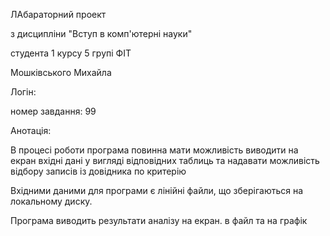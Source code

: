 ЛАбараторний проект

з дисципліни "Вступ в комп'ютерні науки"

студента 1 курсу 5 групі ФІТ

Мошківського Михайла

Логін: 

номер завдання: 99

Анотація:

В процесі роботи програма повинна мати можливість виводити на екран вхідні дані у вигляді
відповідних таблиць та надавати можливість відбору записів із довідника по
критерію

Вхідними даними для програми є лінійні файли, що зберігаються на локальному диску.

	

Програма виводить результати аналізу на екран. в файл та на графік
